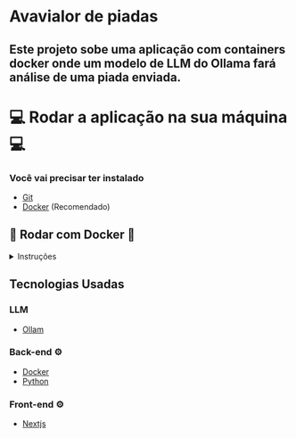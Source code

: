# Avavialor de piadas

## Este projeto sobe uma aplicação com containers docker onde um modelo de LLM do Ollama fará análise de uma piada enviada.

# 💻 Rodar a aplicação na sua máquina 💻

### Você vai precisar ter instalado

- [Git](https://git-scm.com/downloads)
- [Docker](https://www.docker.com/get-started/) (Recomendado)

## 🐋 Rodar com Docker 🐋

<details>
<summary>Instruções</summary>

## Clonar o repositório

Primeiramente você vai precisar clonar este repositório para qualquer diretório em sua máquina local.

Para isso você vai executar o seguinte comando no seu terminal:

```console
git clone https://github.com/fernandosenacruz/llama-joke-avaliator.git
```

## Setup

Antes de inicializar o projeto, é importante configurar algumas variáveis de ambiente (.env.example).

### Configurar o ambiente (.env)

- **Raíz do projeto**
  - Crie o arquivo `.env` com as variáveis de ambiente indicadas:
  ```
    OLLAMA_URL=http://ollama:11434/api/generate
    OLLAMA_MODEL=set_ollama_model // example: llama3.1:8b
  ```
  > Apague os comentários indicados `// ...` ao lado do valor da variável

## Comandos docker

- **Subuir aplicação**
  ```
    docker compose up --build
  ```

  **Obs**
  - Atenção!
  - Este é um projeto demanda espaço de armazenamento grande a depender do modelo escolhido.
  - Este projeto demanda um tempo relativamente longo para execução pois será necessário baixar imagens que varia de acordo com a conexão com a internet.
  - Este projeto estará pronto para teste quando o console exibir as seguintes mensagens:
    ```
      backend   | INFO:     Application startup complete.
      frontend  |    ▲ Next.js 15.1.6
      frontend  |    - Local:        http://localhost:3000
      frontend  |    - Network:      http://172.18.0.4:3000
      frontend  |                                                                                                                                        
      frontend  |  ✓ Starting...
      frontend  |  ✓ Ready in 982ms
      ollama    | pulling 0cb05c6e4e02... 100% ▕▏  487 B                         
      ollama    | verifying sha256 digest 
      ollama    | writing manifest 
      ollama    | success 
      ollama    | [GIN] 2025/02/10 - 13:43:30 | 200 |     274.926µs |       127.0.0.1 | HEAD     "/"
      ollama    | [GIN] 2025/02/10 - 13:43:30 | 200 |    1.712817ms |       127.0.0.1 | GET      "/api/tags"
    ```

### Como Testar
  - Acesse no seu navegador ```http://localhost:3000/```
  - Escreva uma piada para ser avaliada e clique no botão 'Analisar'
  - Aguarde a resposta do LLM

  ***Obs**
  - O tempo de resposta do avaliador varia de acordo com a capacidade de processamento de seu computador. Caso não possua uma GPU o tempo de resposta será ainda maiior.

</details>

## Tecnologias Usadas

### LLM

- [Ollam](https://ollama.com/)

### Back-end ⚙️

- [Docker](https://www.docker.com/)
- [Python](https://www.python.org/)

### Front-end ⚙️

- [Nextjs](https://nextjs.org/docs)
</details>

